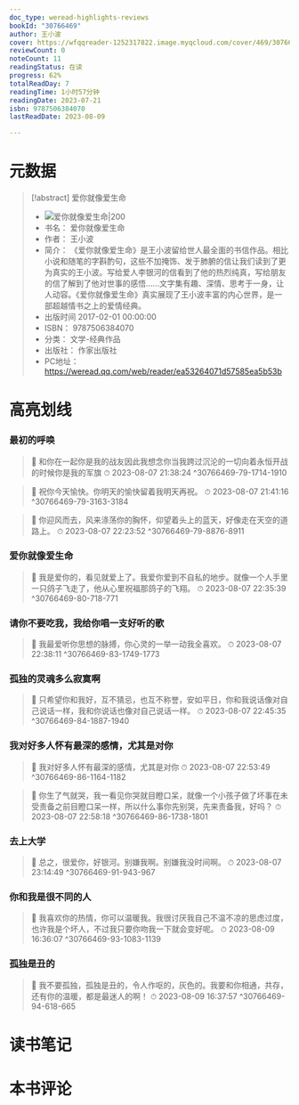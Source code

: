 ```yaml
---
doc_type: weread-highlights-reviews
bookId: "30766469"
author: 王小波
cover: https://wfqqreader-1252317822.image.myqcloud.com/cover/469/30766469/t7_30766469.jpg
reviewCount: 0
noteCount: 11
readingStatus: 在读
progress: 62%
totalReadDay: 7
readingTime: 1小时57分钟
readingDate: 2023-07-21
isbn: 9787506384070
lastReadDate: 2023-08-09

---
```

# 元数据
> [!abstract] 爱你就像爱生命
> - ![ 爱你就像爱生命|200](https://wfqqreader-1252317822.image.myqcloud.com/cover/469/30766469/t7_30766469.jpg)
> - 书名： 爱你就像爱生命
> - 作者： 王小波
> - 简介： 《爱你就像爱生命》是王小波留给世人最全面的书信作品。相比小说和随笔的字斟酌句，这些不加掩饰、发于肺腑的信让我们读到了更为真实的王小波。写给爱人李银河的信看到了他的热烈纯真，写给朋友的信了解到了他对世事的感悟……文字集有趣、深情、思考于一身，让人动容。《爱你就像爱生命》真实展现了王小波丰富的内心世界，是一部超越情书之上的爱情经典。
> - 出版时间 2017-02-01 00:00:00
> - ISBN： 9787506384070
> - 分类： 文学-经典作品
> - 出版社： 作家出版社
> - PC地址：https://weread.qq.com/web/reader/ea53264071d57585ea5b53b

# 高亮划线

### 最初的呼唤

> 📌 和你在一起你是我的战友因此我想念你当我跨过沉沦的一切向着永恒开战的时候你是我的军旗 
> ⏱ 2023-08-07 21:38:24 ^30766469-79-1714-1910

> 📌 祝你今天愉快。你明天的愉快留着我明天再祝。 
> ⏱ 2023-08-07 21:41:16 ^30766469-79-3163-3184

> 📌 你迎风而去，风来涤荡你的胸怀，仰望着头上的蓝天，好像走在天空的道路上。 
> ⏱ 2023-08-07 22:23:52 ^30766469-79-8876-8911

### 爱你就像爱生命

> 📌 我是爱你的，看见就爱上了。我爱你爱到不自私的地步。就像一个人手里一只鸽子飞走了，他从心里祝福那鸽子的飞翔。 
> ⏱ 2023-08-07 22:35:39 ^30766469-80-718-771

### 请你不要吃我，我给你唱一支好听的歌

> 📌 我最爱听你思想的脉搏，你心灵的一举一动我全喜欢。 
> ⏱ 2023-08-07 22:38:11 ^30766469-83-1749-1773

### 孤独的灵魂多么寂寞啊

> 📌 只希望你和我好，互不猜忌，也互不称誉，安如平日，你和我说话像对自己说话一样，我和你说话也像对自己说话一样。 
> ⏱ 2023-08-07 22:45:35 ^30766469-84-1887-1940

### 我对好多人怀有最深的感情，尤其是对你

> 📌 我对好多人怀有最深的感情，尤其是对你 
> ⏱ 2023-08-07 22:53:49 ^30766469-86-1164-1182

> 📌 你生了气就哭，我一看见你哭就目瞪口呆，就像一个小孩子做了坏事在未受责备之前目瞪口呆一样，所以什么事你先别哭，先来责备我，好吗？ 
> ⏱ 2023-08-07 22:58:18 ^30766469-86-1738-1801

### 去上大学

> 📌 总之，很爱你，好银河。别嫌我啊。别嫌我没时间啊。 
> ⏱ 2023-08-07 23:14:49 ^30766469-91-943-967

### 你和我是很不同的人

> 📌 我喜欢你的热情，你可以温暖我。我很讨厌我自己不温不凉的思虑过度，也许我是个坏人，不过我只要你吻我一下就会变好呢。 
> ⏱ 2023-08-09 16:36:07 ^30766469-93-1083-1139

### 孤独是丑的

> 📌 我不要孤独，孤独是丑的，令人作呕的，灰色的。我要和你相通，共存，还有你的温暖，都是最迷人的啊！ 
> ⏱ 2023-08-09 16:37:57 ^30766469-94-618-665

# 读书笔记

# 本书评论
